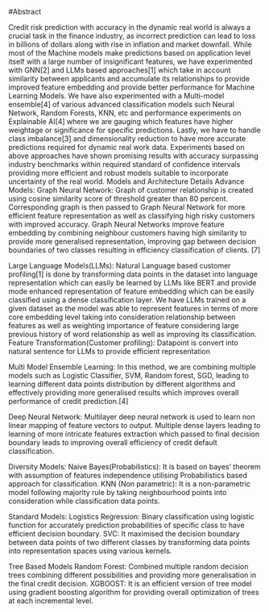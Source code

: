 
#Abstract
 
Credit risk prediction with accuracy in the dynamic real world is always a crucial task in the finance industry, as incorrect prediction can lead to loss in billions of dollars along with rise in inflation and market downfall. While most of the Machine models make predictions based on application level itself with a large number of insignificant features, we have experimented with GNN[2] and LLMs based approaches[1] which take in account similarity between applicants and accumulate its relationships to provide improved feature embedding and provide better performance for Machine Learning Models. We have also experimented with a Multi-model ensemble[4] of various advanced classification models such Neural Network, Random Forests, KNN, etc and performance experiments on Explainable AI[4] where we are gauging which features have higher weightage or significance for specific predictions. Lastly, we have to handle class imbalance[3] and dimensionality reduction to have more accurate predictions required for dynamic real work data. Experiments based on above approaches have shown promising results with accuracy surpassing industry benchmarks within required standard of confidence intervals providing more efficient and robust models suitable to incorporate uncertainty of the real world.
Models and Architecture Details
Advance Models:
Graph Neural Network: Graph of customer relationship is created using cosine similarity score of threshold greater than 80 percent. Corresponding graph is then passed to Graph Neural Network for more efficient feature representation as well as classifying high risky customers with improved accuracy. Graph Neural Networks improve feature embedding by combining neighbour customers having high similarity to provide more generalised representation, improving gap between decision boundaries of two classes resulting in efficiency classification of clients.
[7]
 
Large Language Models(LLMs): Natural Language based customer profiling[1] is done by transforming data points in the dataset into language representation which can easily be learned by LLMs like BERT and provide mode enhanced representation of feature embedding which can be easily classified using a dense classification layer. We have LLMs trained on a given dataset as the model was able to represent features in terms of more core embedding level taking into consideration relationship between features as well as weighting importance of feature considering large previous history of word relationship as well as improving its classification. 
Feature Transformation(Customer profiling): 
Datapoint is convert into natural sentence for LLMs to provide efficient representation
 
 
Multi Model Ensemble Learning: In this method, we are combining multiple models such as Logistic Classifier, SVM, Random forest, SGD, leading to learning different data points distribution by different algorithms and effectively providing more generalised results which improves overall performance of credit prediction.[4]

Deep Neural Network:  Multilayer deep neural network is used to learn non linear mapping of feature vectors to output. Multiple dense layers leading to learning of more intricate features extraction which passed to final decision boundary leads to improving overall efficiency of credit default classification.

Diversity Models:
Naive Bayes(Probabilistics): It is based on bayes’ theorem with assumption of features independence utilising Probabilistics based approach for classification.
KNN (Non parametric):  It is a non-parametric model following majority rule by taking neighbourhood points into consideration while classification data points.

Standard Models:
Logistics Regression:  Binary classification using logistic function for accurately prediction probabilities of specific class to have efficient decision boundary.
SVC: It maximised the decision boundary between data points of two different classes by transforming data points into representation spaces using various kernels. 

Tree Based Models
Random Forest: Combined multiple random decision trees combining different possibilities and providing more generalisation in the final credit decision. 
XGBOOST: It is an efficient version of tree model using gradient boosting algorithm for providing overall optimization of trees at each incremental level.
